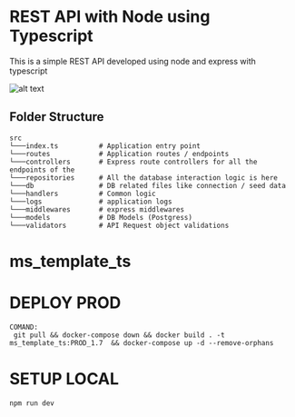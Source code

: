 # REST API with Node using Typescript

This is a simple REST API developed using node and express with typescript

![alt text](https://image.ibb.co/nAd9OF/logos.png "Node Typescript")

## Folder Structure

```
src
└───index.ts          # Application entry point
└───routes            # Application routes / endpoints
└───controllers       # Express route controllers for all the endpoints of the
└───repositories      # All the database interaction logic is here
└───db                # DB related files like connection / seed data
└───handlers          # Common logic
└───logs              # application logs
└───middlewares       # express middlewares
└───models            # DB Models (Postgress)
└───validators        # API Request object validations

```

# ms_template_ts

# DEPLOY PROD

    COMAND:
     git pull && docker-compose down && docker build . -t ms_template_ts:PROD_1.7  && docker-compose up -d --remove-orphans

# SETUP LOCAL

    npm run dev
